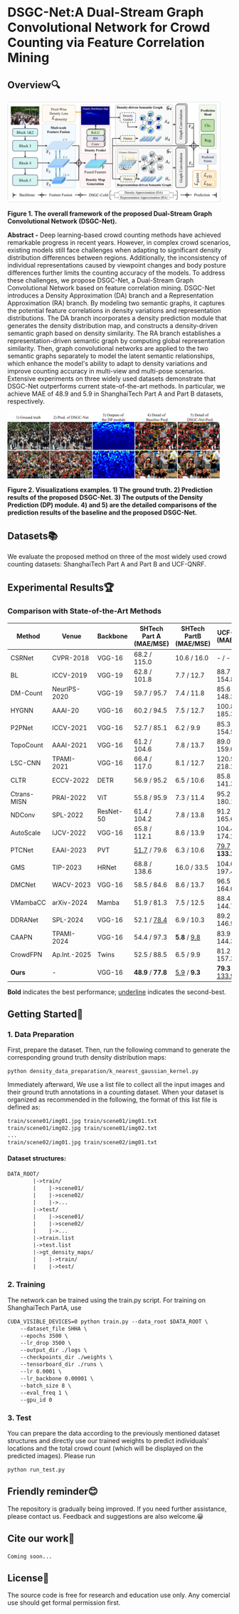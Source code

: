 # DSGC-Net:A Dual-Stream Graph Convolutional Network for Crowd Counting via Feature Correlation Mining
## Overview🔍
<div>
    <img src="assets/framework.jpg" width="95%" height="95%">
</div>

**Figure 1. The overall framework of the proposed Dual-Stream Graph Convolutional Network (DSGC-Net).**

**Abstract -** Deep learning-based crowd counting methods have achieved remarkable progress in recent years. However, in complex crowd scenarios, existing models still face challenges when adapting to significant density distribution differences between regions. Additionally, the inconsistency of individual representations caused by viewpoint changes and body posture differences further limits the counting accuracy of the models. To address these challenges, we propose DSGC-Net, a Dual-Stream Graph Convolutional Network based on feature correlation mining. DSGC-Net introduces a Density Approximation (DA) branch and a Representation Approximation (RA) branch. By modeling two semantic graphs, it captures the potential feature correlations in density variations and representation distributions. The DA branch incorporates a density prediction module that generates the density distribution map, and constructs a density-driven semantic graph based on density similarity. The RA branch establishes a representation-driven semantic graph by computing global representation similarity. Then, graph convolutional networks are applied to the two semantic graphs separately to model the latent semantic relationships, which enhance the model's ability to adapt to density variations and improve counting accuracy in multi-view and multi-pose scenarios. Extensive experiments on three widely used datasets demonstrate that DSGC-Net outperforms current state-of-the-art methods. In particular, we achieve MAE of 48.9 and 5.9 in ShanghaiTech Part A and Part B datasets, respectively.

<div>
    <img src="assets/vis.jpg" width="95%" height="95%">
</div>

**Figure 2. Visualizations examples. 1) The ground truth. 2) Prediction results of the proposed DSGC-Net. 3) The outputs of the Density Prediction (DP) module. 4) and 5) are the detailed comparisons of the prediction results of the baseline and the proposed DSGC-Net.**

## Datasets📚
We evaluate the proposed method on three of the most widely used crowd counting datasets: ShanghaiTech Part A and Part B and UCF-QNRF.
## Experimental Results🏆
### Comparison with State-of-the-Art Methods

| Method      | Venue       | Backbone     | SHTech Part A (MAE/MSE) | SHTech PartB (MAE/MSE) | UCF-QNRF (MAE/MSE) |
|-------------|-------------|--------------|------------------------|------------------------|--------------------|
| CSRNet      | CVPR-2018   | VGG-16       | 68.2 / 115.0           | 10.6 / 16.0            | - / -              |
| BL          | ICCV-2019   | VGG-19       | 62.8 / 101.8           | 7.7 / 12.7             | 88.7 / 154.8       |
| DM-Count    | NeurIPS-2020| VGG-19       | 59.7 / 95.7            | 7.4 / 11.8             | 85.6 / 148.3       |
| HYGNN       | AAAI-20     | VGG-16       | 60.2 / 94.5            | 7.5 / 12.7             | 100.8 / 185.3      |
| P2PNet      | ICCV-2021   | VGG-16       | 52.7 / 85.1            | 6.2 / 9.9              | 85.3 / 154.5       |
| TopoCount   | AAAI-2021   | VGG-16       | 61.2 / 104.6           | 7.8 / 13.7             | 89.0 / 159.0       |
| LSC-CNN     | TPAMI-2021  | VGG-16       | 66.4 / 117.0           | 8.1 / 12.7             | 120.5 / 218.2      |
| CLTR        | ECCV-2022   | DETR         | 56.9 / 95.2            | 6.5 / 10.6             | 85.8 / 141.3       |
| Ctrans-MISN | PRAI-2022   | ViT          | 55.8 / 95.9            | 7.3 / 11.4             | 95.2 / 180.1       |
| NDConv      | SPL-2022    | ResNet-50    | 61.4 / 104.2           | 7.8 / 13.8             | 91.2 / 165.6       |
| AutoScale   | IJCV-2022   | VGG-16       | 65.8 / 112.1           | 8.6 / 13.9             | 104.4 / 174.2      |
| PTCNet      | EAAI-2023   | PVT          | <u>51.7</u> / 79.6      | 6.3 / 10.6             | <u>79.7</u> / **133.2** |
| GMS         | TIP-2023    | HRNet        | 68.8 / 138.6           | 16.0 / 33.5            | 104.0 / 197.4      |
| DMCNet      | WACV-2023   | VGG-16       | 58.5 / 84.6            | 8.6 / 13.7             | 96.5 / 164.0       |
| VMambaCC    | arXiv-2024  | Mamba        | 51.9 / 81.3            | 7.5 / 12.5             | 88.4 / 144.7       |
| DDRANet     | SPL-2024    | VGG-16       | 52.1 / <u>78.4</u>      | 6.9 / 10.3             | 89.2 / 146.9       |
| CAAPN       | TPAMI-2024  | VGG-16       | 54.4 / 97.3            | **5.8** / <u>9.8</u>    | 83.9 / 144.3       |
|CrowdFPN     | Ap.Int.-2025 | Twins     | 52.5 / 88.5            | 6.5 / 9.9               | 81.2 / 157.3       |
| **Ours**    | -           | VGG-16       | **48.9** / **77.8**    | <u>5.9</u> / **9.3**    | **79.3** / <u>133.9</u> |

**Bold** indicates the best performance; <u>underline</u> indicates the second-best.


## Getting Started🚀
### 1. Data Preparation
First, prepare the dataset. Then, run the following command to generate the corresponding ground truth density distribution maps:
```
python density_data_preparation/k_nearest_gaussian_kernel.py
```
Immediately afterward, We use a list file to collect all the input images and their ground truth annotations in a counting dataset. When your dataset is organized as recommended in the following, the format of this list file is defined as:
```
train/scene01/img01.jpg train/scene01/img01.txt
train/scene01/img02.jpg train/scene01/img02.txt
...
train/scene02/img01.jpg train/scene02/img01.txt
```
#### Dataset structures:
```
DATA_ROOT/
        |->train/
        |    |->scene01/
        |    |->scene02/
        |    |->...
        |->test/
        |    |->scene01/
        |    |->scene02/
        |    |->...
        |->train.list
        |->test.list
        |->gt_density_maps/
        |    |->train/
        |    |->test/  
```
### 2. Training
The network can be trained using the train.py script. For training on ShanghaiTech PartA, use
```
CUDA_VISIBLE_DEVICES=0 python train.py --data_root $DATA_ROOT \
    --dataset_file SHHA \
    --epochs 3500 \
    --lr_drop 3500 \
    --output_dir ./logs \
    --checkpoints_dir ./weights \
    --tensorboard_dir ./runs \
    --lr 0.0001 \
    --lr_backbone 0.00001 \
    --batch_size 8 \
    --eval_freq 1 \
    --gpu_id 0
```
### 3. Test
You can prepare the data according to the previously mentioned dataset structures and directly use our trained weights to predict individuals' locations and the total crowd count (which will be displayed on the predicted images). Please run
```
python run_test.py
```
## Friendly reminder😊
The repository is gradually being improved. If you need further assistance, please contact us. Feedback and suggestions are also welcome.😀
## Cite our work📝
```Coming soon...```
## License📜
The source code is free for research and education use only. Any comercial use should get formal permission first.

